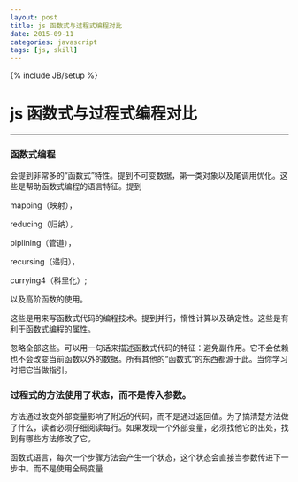 ```yaml
---
layout: post
title: js 函数式与过程式编程对比
date: 2015-09-11
categories: javascript
tags: [js, skill]
---
```

{% include JB/setup %}

# js 函数式与过程式编程对比
----

### 函数式编程

会提到非常多的“函数式”特性。提到不可变数据，第一类对象以及尾调用优化。这些是帮助函数式编程的语言特征。提到

mapping（映射），

reducing（归纳），

piplining（管道），

recursing（递归），

currying4（科里化）;

以及高阶函数的使用。

这些是用来写函数式代码的编程技术。提到并行，惰性计算以及确定性。这些是有利于函数式编程的属性。

忽略全部这些。可以用一句话来描述函数式代码的特征：避免副作用。它不会依赖也不会改变当前函数以外的数据。所有其他的“函数式”的东西都源于此。当你学习时把它当做指引。



### 过程式的方法使用了状态，而不是传入参数。

方法通过改变外部变量影响了附近的代码，而不是通过返回值。为了搞清楚方法做了什么，读者必须仔细阅读每行。如果发现一个外部变量，必须找他它的出处，找到有哪些方法修改了它。

函数式语言，每次一个步骤方法会产生一个状态，这个状态会直接当参数传进下一步中。而不是使用全局变量